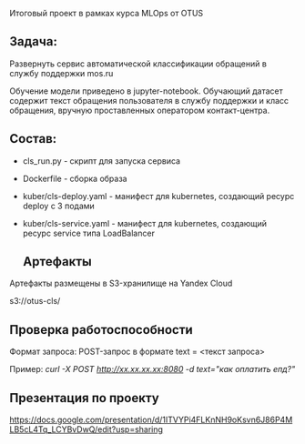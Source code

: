 Итоговый проект в рамках курса MLOps от OTUS

## Задача: 
Развернуть сервис автоматической классификации обращений в службу поддержки mos.ru

Обучение модели приведено в jupyter-notebook. 
Обучающий датасет содержит текст обращения пользователя в службу поддержки и класс обращения, вручную проставленных оператором контакт-центра.

## Состав:
* cls_run.py - скрипт для запуска сервиса
* Dockerfile - сборка образа
* kuber/cls-deploy.yaml - манифест для kubernetes, создающий ресурс deploy с 3 подами
* kuber/cls-service.yaml - манифест для kubernetes, создающий ресурс service типа LoadBalancer

  ## Артефакты
 Артефакты размещены в S3-хранилище на Yandex Cloud

  s3://otus-cls/

## Проверка работоспособности

Формат запроса: POST-запрос в формате text = <текст запроса>

Пример: *curl -X POST http://xx.xx.xx.xx:8080 -d text="как оплатить епд?"*

## Презентация по проекту
https://docs.google.com/presentation/d/1ITVYPi4FLKnNH9oKsvn6J86P4MLB5cL4Tq_LCYBvDwQ/edit?usp=sharing
